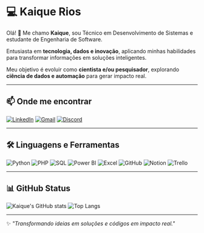 # 💻 Kaique Rios

Olá! 👋 Me chamo **Kaique**, sou Técnico em Desenvolvimento de Sistemas e estudante de Engenharia de Software.

Entusiasta em **tecnologia, dados e inovação**, aplicando minhas habilidades para transformar informações em soluções inteligentes.

Meu objetivo é evoluir como **cientista e/ou pesquisador**, explorando **ciência de dados e automação** para gerar impacto real.

---

## 📫 Onde me encontrar

[![LinkedIn](https://img.shields.io/badge/LinkedIn-0A66C2?style=for-the-badge&logo=linkedin&logoColor=white)](https://www.linkedin.com/in/kaiquerios/)
[![Gmail](https://img.shields.io/badge/Gmail-D14836?style=for-the-badge&logo=gmail&logoColor=white)](mailto:kaiquerios.dev@gmail.com)
[![Discord](https://img.shields.io/badge/Discord-5865F2?style=for-the-badge&logo=discord&logoColor=white)](https://discord.com/channels/@kaiqueriosz/)

---

## 🛠️ Linguagens e Ferramentas

![Python](https://img.shields.io/badge/Python-3776AB?style=for-the-badge&logo=python&logoColor=white)
![PHP](https://img.shields.io/badge/PHP-777BB4?style=for-the-badge&logo=php&logoColor=white)
![SQL](https://img.shields.io/badge/SQL-4479A1?style=for-the-badge&logo=mysql&logoColor=white)
![Power BI](https://img.shields.io/badge/Power%20BI-F2C811?style=for-the-badge&logo=powerbi&logoColor=white)
![Excel](https://img.shields.io/badge/Excel-217346?style=for-the-badge&logo=microsoft-excel&logoColor=white)
![GitHub](https://img.shields.io/badge/GitHub-100000?style=for-the-badge&logo=github&logoColor=white)
![Notion](https://img.shields.io/badge/Notion-000000?style=for-the-badge&logo=notion&logoColor=white)
![Trello](https://img.shields.io/badge/Trello-0052CC?style=for-the-badge&logo=trello&logoColor=white)

---

## 📊 GitHub Status

![Kaique's GitHub stats](https://github-readme-stats.vercel.app/api?username=kaiquerios&theme=midnight-purple&show_icons=true)
![Top Langs](https://github-readme-stats.vercel.app/api/top-langs/?username=kaiquerios&layout=compact&theme=midnight-purple&langs_count=8)

---

✨ *"Transformando ideias em soluções e códigos em impacto real."*
